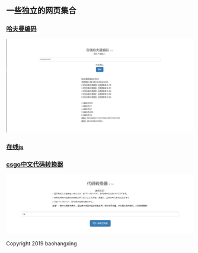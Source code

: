 ## 一些独立的网页集合

### [哈夫曼编码](https://baohangxing.github.io/hezudao/haffman.html)
![](image/hafuman_show.png)
### [在线js](https://baohangxing.github.io/hezudao/Tryit_Editor_v2.7.html)

### [csgo中文代码转换器](https://baohangxing.github.io/hezudao/代码转换器.html)
![](image/csgocodechange.png)


Copyright 2019 baohangxing
